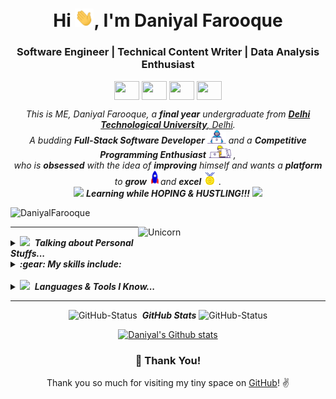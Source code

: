 <h1 align="center">Hi <img src="https://github.com/DaniyalFarooque/DaniyalFarooque/blob/master/Assets/Hi.gif" width="30px">, I'm Daniyal Farooque</h1>
<h3 align="center">Software Engineer | Technical Content Writer | Data Analysis Enthusiast</h3>
<p align="center">
  <a href="https://www.linkedin.com/in/daniyal-farooque-a831b7196/" target="blank"><img align="center" src="https://cdn.jsdelivr.net/npm/simple-icons@3.0.1/icons/linkedin.svg"  height="30" width="40" /></a>
  <a href="https://www.hackerrank.com/decodefreak" target="blank"><img align="center" src="https://cdn.jsdelivr.net/npm/simple-icons@3.0.1/icons/hackerrank.svg" height="30" width="40" /></a>
  <a href="https://auth.geeksforgeeks.org/user/danf7861/profile" target="blank"><img align="center" src="https://cdn.jsdelivr.net/npm/simple-icons@3.0.1/icons/geeksforgeeks.svg" height="30" width="40" /></a>
  <a href = "mailto: danfse049@gmail.com"><img align="center" src="https://simpleicons.org/icons/gmail.svg" height="30" width="40" /></a>
</p>

<p align="center">
  <em>
    This is ME, Daniyal Farooque, a <b>final year</b> undergraduate from <a href="http://dtu.ac.in/"> <b>Delhi Technological University</b>, Delhi</a>. <br>
    A budding <b>Full-Stack Software Developer</b> <img src="https://github.com/DaniyalFarooque/DaniyalFarooque/blob/master/Assets/Developer.gif" width="30px"> and a <b>Competitive Programming Enthusiast</b>&nbsp;<img src="https://github.com/DaniyalFarooque/DaniyalFarooque/blob/master/Assets/Designer.gif" width="36px">&nbsp,<br>who is <b>obsessed</b>
    with the idea of <b>improving</b> himself and wants a <b>platform</b> to 
    <b>grow</b> <img src="https://github.com/DaniyalFarooque/DaniyalFarooque/blob/master/Assets/Rocket.gif" width="18px">and 
    <b>excel</b> <img src="https://github.com/DaniyalFarooque/DaniyalFarooque/blob/master/Assets/Medal.gif" width="20px">&nbsp.
  </em> 
  <br>
  <img src="https://media.giphy.com/media/VgCDAzcKvsR6OM0uWg/giphy.gif" width="50" /> <b><i>Learning while HOPING & HUSTLING!!!</i></b> <img src="https://media.giphy.com/media/7j2hfyeVcDtf2/giphy.gif" width="50" />
</p>

<p align="left"> <img src="https://komarev.com/ghpvc/?username=DaniyalFarooque&label=Profile%20views&color=0e75b6&style=flat" alt="DaniyalFarooque" /> </p>
<img align="right" width=300px alt="Unicorn" src="https://media.giphy.com/media/3ohs4BSacFKI7A717y/giphy.gif" />

<hr>

<details>
  <summary>
    <img src="https://media.giphy.com/media/ObNTw8Uzwy6KQ/giphy.gif" width="30px">&nbsp;
    <i><strong>Talking about Personal Stuffs...</strong></i>
  </summary>

✔ Pronouns: ***He/His*** or ***TeamMaker***😉 <br>
✔ I’m currently learning **ReactJS** & **NodeJS**<br>
✔ I’m looking to collaborate with any **Open - Source contribution**<br>
✔ I regularly write articles on [GeeksforGeeks](https://auth.geeksforgeeks.org/user/danf7861/articles) <br>
✔ Ask me about anything, I am happy to help, only if the ball is in my court!😉<br><br><br>
 
</details>

<details>
  <summary>
    <i><strong>:gear: My skills include:</strong></i>
  </summary>

- **Languages**: `C`, `C++`, `Python`, `JavaScript`

- **Frontend**: `React`, `Redux`

- **Backend**: `Node.js`, `Express`, `Firebase`, `PHP`

- **Databases**: `MySQL`, `MongoDB`

<!-- - **Testing frameworks**: `Selenium`, `Jmeter`, `Locust` -->

<!-- - **Technical Practices**:  -->
</details>

<br>

<details>
  <summary>
    <img src="https://media.giphy.com/media/ObNTw8Uzwy6KQ/giphy.gif" width="30px">&nbsp;
    <i><strong>Languages & Tools I Know...</strong></i>
  </summary>
<p align="center">
  <code> <img height="50" src="https://raw.githubusercontent.com/devicons/devicon/master/icons/c/c-original.svg"> </code>
  <code> <img height="50" src="https://raw.githubusercontent.com/devicons/devicon/master/icons/cplusplus/cplusplus-original.svg"> </code>
  <code> <img height="50" src="https://github.com/DaniyalFarooque/DaniyalFarooque/blob/master/Assets//git.svg"> </code>
  <code> <img height="50" src="https://github.com/DaniyalFarooque/DaniyalFarooque/blob/master/Assets//linux-ar21.svg"> </code>
  <code> <img height="50" src="https://github.com/DaniyalFarooque/DaniyalFarooque/blob/master/Assets//mysql-ar21.svg"> </code>
  <code> <img height="50" src="https://cdn.jsdelivr.net/npm/simple-icons@3.0.1/icons/firebase.svg"> </code>
  <code> <img height="50" src="https://github.com/DaniyalFarooque/DaniyalFarooque/blob/master/Assets//mongodb-ar21.svg"> </code>
  <code> <img height="50" src="https://cdn.jsdelivr.net/npm/simple-icons@3.0.1/icons/php.svg"> </code>
  <code> <img height="50" src="https://raw.githubusercontent.com/devicons/devicon/master/icons/javascript/javascript-original.svg"> </code>
  <code> <img height="50" src="https://github.com/DaniyalFarooque/DaniyalFarooque/blob/master/Assets//html5.svg"> </code>
  <code> <img height="50" src="https://raw.githubusercontent.com/devicons/devicon/master/icons/css3/css3-original-wordmark.svg"> </code>
  <code> <img height="50" src="https://raw.githubusercontent.com/devicons/devicon/master/icons/express/express-original-wordmark.svg"> </code>
  <code> <img height="50" src="https://raw.githubusercontent.com/devicons/devicon/master/icons/nodejs/nodejs-original-wordmark.svg"> </code>
  <code> <img height="50" src="https://raw.githubusercontent.com/devicons/devicon/master/icons/react/react-original-wordmark.svg"> </code>
  <code> <img height="50" src="https://cdn.jsdelivr.net/npm/simple-icons@3.0.1/icons/visualstudiocode.svg"> </code>
  <code> <img height="50" src="https://github.com/DaniyalFarooque/DaniyalFarooque/blob/master/Assets/python-icon.svg"> </code> 
  <code> <img height="50" src="https://github.com/DaniyalFarooque/DaniyalFarooque/blob/master/Assets//jp.svg"> </code>
  <code> <img height="50" src="https://upload.wikimedia.org/wikipedia/commons/1/1d/PyCharm_Icon.svg"> </code>
</p>
</details>

<hr>

<p align="center">
  <img src="https://media.giphy.com/media/8UHRm5oY4k4FDxq5QG/giphy.gif" width="30px" alt="GitHub-Status"/>&nbsp;
  <i><strong>GitHub Stats</strong></i>
  <img src="https://media.giphy.com/media/8UHRm5oY4k4FDxq5QG/giphy.gif" width="30px" alt="GitHub-Status"/>
</p>

<span align="center">

[![Daniyal's Github stats](https://github-readme-stats.vercel.app/api?username=DaniyalFarooque&bg_color=30,e96443,904e95&title_color=fff&text_color=fff&show_icons=true)](https://github.com/DaniyalFarooque/)
</span>

<!-- [![Top Langs](https://github-readme-stats.vercel.app/api/top-langs/?username=DaniyalFarooque&bg_color=30,e96443,904e95&title_color=fff&text_color=fff)](https://github.com/DaniyalFarooque) -->


### 🤗 Thank You!

Thank you so much for visiting my tiny space on [GitHub](https://github.com/DaniyalFarooque?tab=repositories)! ✌️